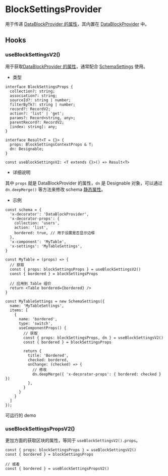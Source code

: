 # BlockSettingsProvider

用于传递 [DataBlockProvider 的属性](xxx)，其内置在 [DataBlockProvider](xxx) 中。

## Hooks

### useBlockSettingsV2()

用于获取[DataBlockProvider 的属性](xxx)，通常配合 [SchemaSettings](xx) 使用。

- 类型

```tsx | pure
interface BlockSettingsProps {
  collection?: string;
  association?: string;
  sourceId?: string | number;
  filterByTk?: string | number;
  record?: RecordV2;
  action?: 'list' | 'get';
  params?: Record<string, any>;
  parentRecord?: RecordV2;
  [index: string]: any;
}

interface Result<T = {}> {
  props: BlockSettingsContextProps & T;
  dn: Designable;
}

const useBlockSettingsV2: <T extends {}>() => Result<T>
```

- 详细说明

其中 `props` 就是 DataBlockProvider 的属性，`dn` 是 Designable 对象，可以通过 `dn.deepMerge()` 等方法来修改 schema [静态属性](xxx)。

- 示例

```tsx | pure
const schema = {
  'x-decorator': 'DataBlockProvider',
  'x-decorator-props': {
    collection: 'users',
    action: 'list',
    bordered: true, // 用于设置是否显示边框
  },
  'x-component': 'MyTable',
  'x-settings': 'MyTableSettings',
}

const MyTable = (props) => {
  // 获取
  const { props: blockSettingsProps } = useBlockSettingsV2()
  const { bordered } = blockSettingsProps

  // 应用到 Table 组价
  return <Table bordered={bordered} />
}

const MyTableSettings = new SchemaSettings({
  name: 'MyTableSettings',
  items: [
    {
      name: 'bordered',
      type: 'switch',
      useComponentProps() {
        // 获取
        const { props: blockSettingsProps, dn } = useBlockSettingsV2()
        const { bordered } = blockSettingsProps

        return {
          title: 'Bordered',
          checked: bordered,
          onChange: (checked) => {
            // 修改
            dn.deepMerge({ 'x-decorator-props': { bordered: checked } })
          },
        }
      }
    }
  ]
});
```

可运行的 demo

### useBlockSettingsPropsV2()

更加方面的获取区块的属性，等同于 `useBlockSettingsV2().props`。

```tsx | pure
const { props: blockSettingsProps } = useBlockSettingsV2()
const { bordered } = blockSettingsProps

// 或者
const { bordered } = useBlockSettingsPropsV2()
```
